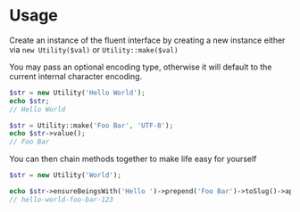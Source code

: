 # Usage

Create an instance of the fluent interface by creating a new instance either via `new Utility($val)` or `Utility::make($val)`

You may pass an optional encoding type, otherwise it will default to the current internal character encoding.

``` php
$str = new Utility('Hello World');
echo $str;
// Hello World

$str = Utility::make('Foo Bar', 'UTF-8');
echo $str->value();
// Foo Bar
```

You can then chain  methods together to make life easy for yourself

```php
$str = new Utility('World');

echo $str->ensureBeingsWith('Hello ')->prepend('Foo Bar')->toSlug()->append('-123');
// hello-world-foo-bar-123
```
